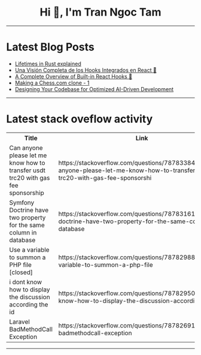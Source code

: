 <h1 align="center">Hi 👋, I'm Tran Ngoc Tam</h1>

---

# Latest Blog Posts 
<!-- BLOG-POST-LIST:START -->
- [Lifetimes in Rust explained](https://dev.to/francescoxx/lifetimes-in-rust-explained-4og8)
- [Una Visión Completa de los Hooks Integrados en React 🚀](https://dev.to/marmariadev/una-vision-completa-de-los-hooks-integrados-en-react-g7e)
- [A Complete Overview of Built-in React Hooks 🚀](https://dev.to/marmariadev/a-complete-overview-of-built-in-react-hooks-5h58)
- [Making a Chess.com clone - 1](https://dev.to/jay818/making-a-chesscom-clone-1-417b)
- [Designing Your Codebase for Optimized AI-Driven Development](https://dev.to/bitdev_/designing-your-codebase-for-optimized-ai-driven-development-43l5)
<!-- BLOG-POST-LIST:END -->

---

# Latest stack oveflow activity
<table>
  <tr><th>Title</th><th>Link</th></tr>
  <!-- STACKOVERFLOW:START --><tr><td>Can anyone please let me know how to transfer usdt trc20 with gas fee sponsorship</td><td>https://stackoverflow.com/questions/78783384/can-anyone-please-let-me-know-how-to-transfer-usdt-trc20-with-gas-fee-sponsorshi</td></tr><tr><td>Symfony Doctrine have two property for the same column in database</td><td>https://stackoverflow.com/questions/78783161/symfony-doctrine-have-two-property-for-the-same-column-in-database</td></tr><tr><td>Use a variable to summon a PHP file [closed]</td><td>https://stackoverflow.com/questions/78782988/use-a-variable-to-summon-a-php-file</td></tr><tr><td>i dont know how to display the discussion according the id</td><td>https://stackoverflow.com/questions/78782950/i-dont-know-how-to-display-the-discussion-according-the-id</td></tr><tr><td>Laravel BadMethodCall Exception</td><td>https://stackoverflow.com/questions/78782691/laravel-badmethodcall-exception</td></tr><!-- STACKOVERFLOW:END -->
</table>

---


